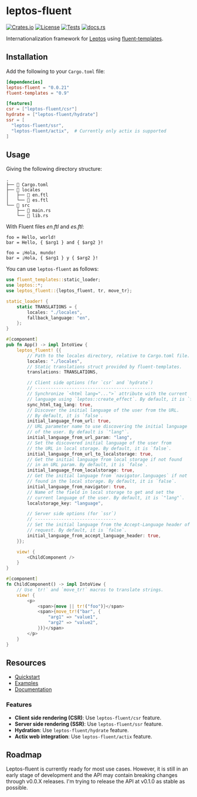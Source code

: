 # leptos-fluent

<!-- This file has been autogenerated.
To update it, change the content of `leptos-fluent/src/lib.rs`
and run `pre-commit run -a cargo-readme`
-->

[![Crates.io](https://img.shields.io/crates/v/leptos-fluent)](https://crates.io/crates/leptos-fluent)
[![License](https://img.shields.io/crates/l/leptos-fluent?logo=mit)](https://github.com/mondeja/leptos-fluent/blob/master/LICENSE.md)
[![Tests](https://img.shields.io/github/actions/workflow/status/mondeja/leptos-fluent/ci.yml?label=tests&logo=github)](https://github.com/mondeja/leptos-fluent/actions)
[![docs.rs](https://img.shields.io/docsrs/leptos-fluent?logo=docs.rs)][documentation]

Internationalization framework for [Leptos] using [fluent-templates].

## Installation

Add the following to your `Cargo.toml` file:

```toml
[dependencies]
leptos-fluent = "0.0.21"
fluent-templates = "0.9"

[features]
csr = ["leptos-fluent/csr"]
hydrate = ["leptos-fluent/hydrate"]
ssr = [
  "leptos-fluent/ssr",
  "leptos-fluent/actix",  # Currently only actix is supported
]
```

## Usage

Giving the following directory structure:

```plaintext
.
├── 📄 Cargo.toml
├── 📁 locales
│   ├── 📄 en.ftl
│   └── 📄 es.ftl
└── 📁 src
    ├── 📄 main.rs
    └── 📄 lib.rs
```

With Fluent files _en.ftl_ and _es.ftl_:

```ftl
foo = Hello, world!
bar = Hello, { $arg1 } and { $arg2 }!
```

```ftl
foo = ¡Hola, mundo!
bar = ¡Hola, { $arg1 } y { $arg2 }!
```

You can use `leptos-fluent` as follows:

```rust
use fluent_templates::static_loader;
use leptos::*;
use leptos_fluent::{leptos_fluent, tr, move_tr};

static_loader! {
    static TRANSLATIONS = {
        locales: "./locales",
        fallback_language: "en",
    };
}

#[component]
pub fn App() -> impl IntoView {
    leptos_fluent! {{
        // Path to the locales directory, relative to Cargo.toml file.
        locales: "./locales",
        // Static translations struct provided by fluent-templates.
        translations: TRANSLATIONS,

        // Client side options (for `csr` and `hydrate`)
        // ---------------------------------------------
        // Synchronize `<html lang="...">` attribute with the current
        // language using `leptos::create_effect`. By default, it is `false`.
        sync_html_tag_lang: true,
        // Discover the initial language of the user from the URL.
        // By default, it is `false`.
        initial_language_from_url: true,
        // URL parameter name to use discovering the initial language
        // of the user. By default is `"lang"`.
        initial_language_from_url_param: "lang",
        // Set the discovered initial language of the user from
        // the URL in local storage. By default, it is `false`.
        initial_language_from_url_to_localstorage: true,
        // Get the initial language from local storage if not found
        // in an URL param. By default, it is `false`.
        initial_language_from_localstorage: true,
        // Get the initial language from `navigator.languages` if not
        // found in the local storage. By default, it is `false`.
        initial_language_from_navigator: true,
        // Name of the field in local storage to get and set the
        // current language of the user. By default, it is `"lang"`.
        localstorage_key: "language",

        // Server side options (for `ssr`)
        // -------------------------------
        // Set the initial language from the Accept-Language header of the
        // request. By default, it is `false`.
        initial_language_from_accept_language_header: true,
    }};

    view! {
        <ChildComponent />
    }
}

#[component]
fn ChildComponent() -> impl IntoView {
    // Use `tr!` and `move_tr!` macros to translate strings.
    view! {
        <p>
            <span>{move || tr!("foo")}</span>
            <span>{move_tr!("bar", {
                "arg1" => "value1",
                "arg2" => "value2",
            })}</span>
        </p>
    }
}
```

## Resources

- [Quickstart]
- [Examples]
- [Documentation]

### Features

- **Client side rendering (CSR)**: Use `leptos-fluent/csr` feature.
- **Server side rendering (SSR)**: Use `leptos-fluent/ssr` feature.
- **Hydration**: Use `leptos-fluent/hydrate` feature.
- **Actix web integration**: Use `leptos-fluent/actix` feature.

## Roadmap

Leptos-fluent is currently ready for most use cases. However, it is still in an
early stage of development and the API may contain breaking changes through
v0.0.X releases. I'm trying to release the API at v0.1.0 as stable as possible.

[leptos]: https://leptos.dev/
[fluent-templates]: https://github.com/XAMPPRocky/fluent-templates
[quickstart]: https://docs.rs/leptos-fluent/latest/leptos_fluent/macro.leptos_fluent.html
[examples]: https://github.com/mondeja/leptos-fluent/tree/master/examples
[documentation]: https://docs.rs/leptos-fluent
